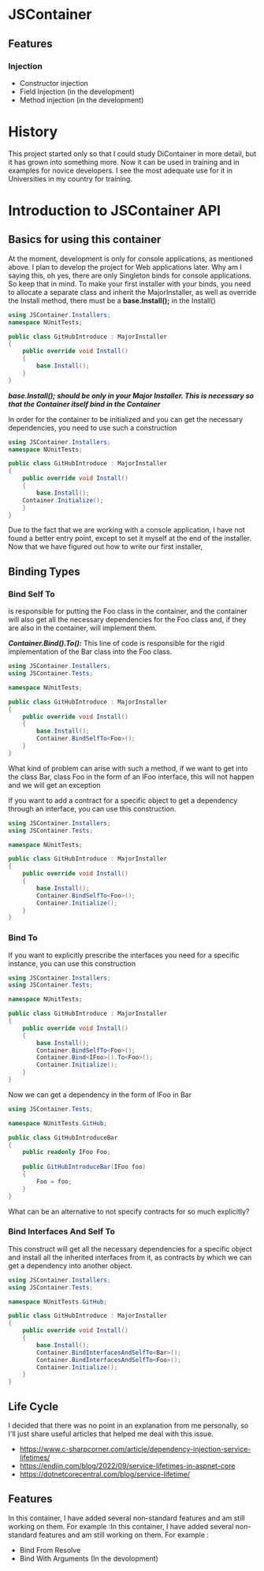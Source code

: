 # JSContainer
## Features
### Injection
+ Constructor injection
+ Field Injection (in the development)
+ Method injection (in the development)

# History
This project started only so that I could study DiContainer in more detail, 
but it has grown into something more. Now it can be used in training and in examples 
for novice developers. I see the most adequate use for it in Universities in my country for training.
		

# Introduction to JSContainer API
## Basics for using this container
At the moment, development is only for console applications, as mentioned above. I plan to develop the project for Web applications later. Why am I saying this, oh yes, there are only Singleton binds for console applications. So keep that in mind.
To make your first installer with your binds, you need to allocate a separate class and inherit the MajorInstaller, as well as override the Install method, there must be a **base.Install();** in the Install()
```c#
using JSContainer.Installers;
namespace NUnitTests;

public class GitHubIntroduce : MajorInstaller
{
    public override void Install()
    {
        base.Install();
    }
}
```
***base.Install(); should be only in your Major Installer. This is necessary so that the Container itself bind in the Container***

In order for the container to be initialized and you can get the necessary dependencies, you need to use such a construction
```c#
using JSContainer.Installers;
namespace NUnitTests;

public class GitHubIntroduce : MajorInstaller
{
    public override void Install()
    {
        base.Install();
	Container.Initialize();
    }
}
```
Due to the fact that we are working with a console application, I have not found a better entry point, except to set it myself at the end of the installer.
Now that we have figured out how to write our first installer, 
## Binding Types
### Bind Self To
is responsible for putting the Foo class in the container, and the container will also get all the necessary dependencies for the Foo class and, if 
they are also in the container, will implement them.

***Container.Bind<Bar>().To<Foo>():***
This line of code is responsible for the rigid implementation of the Bar class into the Foo class.
```c#
using JSContainer.Installers;
using JSContainer.Tests;

namespace NUnitTests;

public class GitHubIntroduce : MajorInstaller
{
    public override void Install()
    {
        base.Install();
        Container.BindSelfTo<Foo>();
    }
}
```

What kind of problem can arise with such a method, if we want to get into the class Bar, class Foo in the form of an IFoo interface, this will not happen and we will get an exception

If you want to add a contract for a specific object to get a dependency through an interface, you can use this construction.
```c#
using JSContainer.Installers;
using JSContainer.Tests;

namespace NUnitTests;

public class GitHubIntroduce : MajorInstaller
{
    public override void Install()
    {
        base.Install();
        Container.BindSelfTo<Foo>();
        Container.Initialize();
    }
}
```
### Bind To
If you want to explicitly prescribe the interfaces you need for a specific instance, you can use this construction
```c#
using JSContainer.Installers;
using JSContainer.Tests;

namespace NUnitTests;

public class GitHubIntroduce : MajorInstaller
{
    public override void Install()
    {
        base.Install();
        Container.BindSelfTo<Foo>();
        Container.Bind<IFoo>().To<Foo>();
        Container.Initialize();
    }
}
```
Now we can get a dependency in the form of IFoo in Bar
```c#
using JSContainer.Tests;

namespace NUnitTests.GitHub;

public class GitHubIntroduceBar
{
    public readonly IFoo Foo;
    
    public GitHubIntroduceBar(IFoo foo)
    {
        Foo = foo;
    }
}
```
What can be an alternative to not specify contracts for so much explicitly?
### Bind Interfaces And Self To
This construct will get all the necessary dependencies for a specific object and install all the inherited interfaces from it, as contracts by which we can get a dependency into another object.
```c#
using JSContainer.Installers;
using JSContainer.Tests;

namespace NUnitTests.GitHub;

public class GitHubIntroduce : MajorInstaller
{
    public override void Install()
    {
        base.Install();
        Container.BindInterfacesAndSelfTo<Bar>();
        Container.BindInterfacesAndSelfTo<Foo>();
        Container.Initialize();
    }
}
```

## Life Cycle
I decided that there was no point in an explanation from me personally, so I'll just share useful articles that helped me deal with this issue.
+ https://www.c-sharpcorner.com/article/dependency-injection-service-lifetimes/
+ https://endjin.com/blog/2022/09/service-lifetimes-in-aspnet-core
+ https://dotnetcorecentral.com/blog/service-lifetime/

## Features
In this container, I have added several non-standard features and am still working on them.  For example :In this container, I have added several non-standard features and am still working on them.  For example :
+ Bind From Resolve
+ Bind With Arguments (In the devolopment)